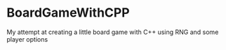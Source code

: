 # BoardGameWithCPP
My attempt at creating a little board game with C++ using RNG and some player options
